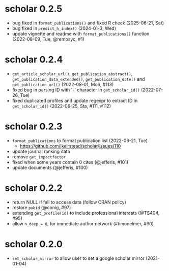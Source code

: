# scholar 0.2.5

+ bug fixed in `format_publications()` and fixed R check (2025-06-21, Sat)
+ bug fixed in `predict_h_index()` (2024-01-3, Wed)
+ update vignette and readme with `format_publications()` function (2022-08-09, Tue, @rempsyc, #1)

# scholar 0.2.4

+ `get_article_scholar_url()`, `get_publication_abstract()`, `get_publication_data_extended()`, `get_publication_date()` and `get_publication_url()` (2022-08-01, Mon, #113)
+ fixed bug in parsing ID with '-' character in `get_scholar_id()` (2022-07-26, Tue)
+ fixed duplicated profiles and update regexpr to extract ID in `get_scholar_id()` (2022-06-25, Sta, #111, #112)

# scholar 0.2.3

+ `format_publications` to format publication list (2022-06-21, Tue)
    - <https://github.com/jkeirstead/scholar/issues/110>
+ update journal ranking data
+ remove `get_impactfactor`
+ fixed when some years contain 0 cites (@jefferis, #101)
+ update documents (@jefferis, #100)

# scholar 0.2.2

+ return NULL if fail to access data (follow CRAN policy)
+ restore `pubid` (@conig, #97)
+ extending `get_profile(id)` to include professional interests (@TS404, #95)
+ allow `n_deep = 0`, for immediate author network (#timonelmer, #90)

# scholar 0.2.0

+ `set_scholar_mirror` to allow user to set a google scholar mirror (2021-01-04)
